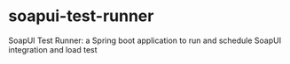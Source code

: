 # soapui-test-runner
SoapUI Test Runner: a Spring boot application to run and schedule SoapUI integration and load test
